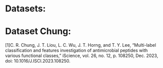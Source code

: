 # Datasets:	

# Dataset Chung:
[1]C. R. Chung, J. T. Liou, L. C. Wu, J. T. Horng, and T. Y. Lee, “Multi-label classification and features investigation of antimicrobial peptides with various functional classes,” iScience, vol. 26, no. 12, p. 108250, Dec. 2023, doi: 10.1016/J.ISCI.2023.108250.


